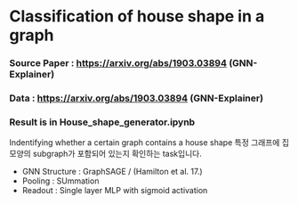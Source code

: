 # Classification of house shape in a graph

### Source Paper : https://arxiv.org/abs/1903.03894 (GNN-Explainer)
### Data : https://arxiv.org/abs/1903.03894 (GNN-Explainer)
### Result is in House_shape_generator.ipynb

Indentifying whether a certain graph contains a house shape 
특정 그래프에 집 모양의 subgraph가 포함되어 있는지 확인하는 task입니다.

- GNN Structure : GraphSAGE / (Hamilton et al. 17.)
- Pooling : SUmmation
- Readout : Single layer MLP with sigmoid activation
